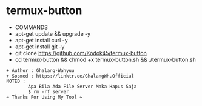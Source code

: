 # termux-button
 + COMMANDS 
 + apt-get update && upgrade -y
 + apt-get install curl -y
 + apt-get install git -y
 + git clone https://github.com/Kodok45/termux-button
 + cd termux-button && chmod +x termux-button.sh && ./termux-button.sh 
 ```
 + Author : Ghalang-Wahyuu
 + Sosmed : https://linktr.ee/GhalangWh.Official 
 NOTED :
         Apa Bila Ada File Server Maka Hapus Saja
         $ rm -rf server
 ~ Thanks For Using My Tool ~
 ```

